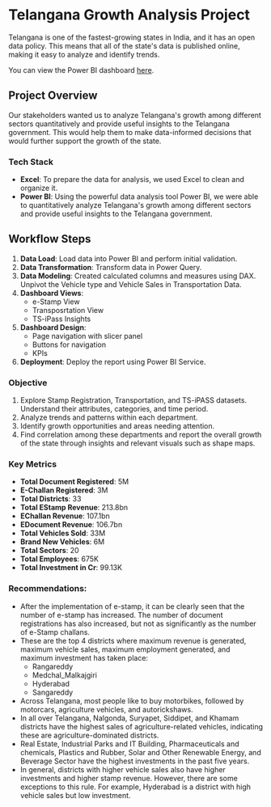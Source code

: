 # Telangana Growth Analysis Project

Telangana is one of the fastest-growing states in India, and it has an open data policy. This means that all of the state's data is published online, making it easy to analyze and identify trends.

You can view the Power BI dashboard [here](https://app.powerbi.com/view?r=eyJrIjoiYTIxNGVkZTYtZGMzMy00OGEzLWFkZmUtNjdhZGRlMTAzNzc1IiwidCI6ImM2ZTU0OWIzLTVmNDUtNDAzMi1hYWU5LWQ0MjQ0ZGM1YjJjNCJ9).


## Project Overview

Our stakeholders wanted us to analyze Telangana's growth among different sectors quantitatively and provide useful insights to the Telangana government. This would help them to make data-informed decisions that would further support the growth of the state.

### Tech Stack
- **Excel**: To prepare the data for analysis, we used Excel to clean and organize it.
- **Power BI**: Using the powerful data analysis tool Power BI, we were able to quantitatively analyze Telangana's growth among different sectors and provide useful insights to the Telangana government.

## Workflow Steps

1. **Data Load**: Load data into Power BI and perform initial validation.
2. **Data Transformation**: Transform data in Power Query.
3. **Data Modeling**: Created calculated columns and measures using DAX. Unpivot the Vehicle type and Vehicle Sales in Transportation Data.
4. **Dashboard Views**:
    - e-Stamp View
    - Transposrtation View
    - TS-iPass Insights
5. **Dashboard Design**:
    - Page navigation with slicer panel
    - Buttons for navigation
    - KPIs
6. **Deployment**: Deploy the report using Power BI Service.

### Objective
1. Explore Stamp Registration, Transportation, and TS-iPASS datasets. Understand their attributes, categories, and time period.
2. Analyze trends and patterns within each department.
3. Identify growth opportunities and areas needing attention.
4. Find correlation among these departments and report the overall growth of the state through insights and relevant visuals such as shape maps.

### Key Metrics
- **Total Document Registered**: 5M
- **E-Challan Registered**: 3M
- **Total Districts**: 33
- **Total EStamp Revenue**: 213.8bn
- **EChallan Revenue**: 107.1bn
- **EDocument Revenue**: 106.7bn
- **Total Vehicles Sold**: 33M
- **Brand New Vehicles**: 6M
- **Total Sectors**: 20
- **Total Employees**: 675K
- **Total Investment in Cr**: 99.13K

### Recommendations:

- After the implementation of e-stamp, it can be clearly seen that the number of e-stamp has increased. The number of document registrations has also increased, but not as significantly as the number of e-Stamp challans.
- These are the top 4 districts where maximum revenue is generated, maximum vehicle sales, maximum employment generated, and maximum investment has taken place:
  - Rangareddy
  - Medchal_Malkajgiri
  - Hyderabad
  - Sangareddy
- Across Telangana, most people like to buy motorbikes, followed by motorcars, agriculture vehicles, and autorickshaws.
- In all over Telangana, Nalgonda, Suryapet, Siddipet, and Khamam districts have the highest sales of agriculture-related vehicles, indicating these are agriculture-dominated districts.
- Real Estate, Industrial Parks and IT Building, Pharmaceuticals and chemicals, Plastics and Rubber, Solar and Other Renewable Energy, and Beverage Sector have the highest investments in the past five years.
- In general, districts with higher vehicle sales also have higher investments and higher stamp revenue. However, there are some exceptions to this rule. For example, Hyderabad is a district with high vehicle sales but low investment.


